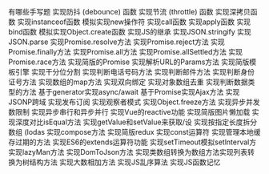有哪些手写题
实现防抖 (debounce) 函数
实现节流 (throttle) 函数
实现深拷贝函数
实现instanceof函数
模拟实现new操作符
实现call函数
实现apply函数
实现bind函数
模拟实现Object.create函数
实现JS的继承
实现JSON.stringify
实现JSON.parse
实现Promise.resolve方法
实现Promise.reject方法
实现Promise.finally方法
实现Promise.all方法
实现Promise.allSettled方法
实现Promise.race方法
实现简版的Promise
实现解析URL的Params方法
实现简版模板引擎
实现干分位分割
实现判断电话号码方法
实现判断邮件方法
实现判断身份证号方法
实现数组的map方法
实现双向绑定
实现对象数组去重
实现判断数据类型的方法
基于generator实现async/await
基于Promise实现Ajax方法
实现JSONP跨域
实现发布订阅
实现观察者模式
实现Object.freeze方法
实现异步并发数限制
实现异步串行和异步并行
实现Vue的reactive功能
实现简版图片懒加载
实现深度对比isEqual方法
实现getValue和setValue来获取/设
实现按指定长度拆分数组 (lodas
实现compose方法
实现简版redux
实现const运算符
实现管理本地缓存过期的方法
实现ES6的extends运算符功能
实现setTimeout模拟setlnterval方
实现lazyMan方法
实现DomToJson方法
实现类数组转换为数组方法实现列表转换为树结构方法
实现大数相加方法
实现JS乱序算法
实现JS函数记忆